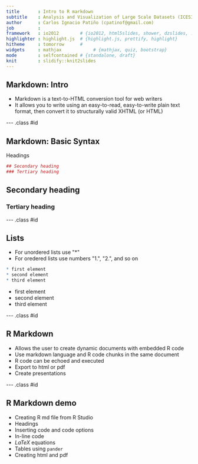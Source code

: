 ```yaml
---
title       : Intro to R markdown
subtitle    : Analysis and Visualization of Large Scale Datasets (ICESI)
author      : Carlos Ignacio Patiño (cpatinof@gmail.com)
job         : 
framework   : io2012        # {io2012, html5slides, shower, dzslides, ...}
highlighter : highlight.js  # {highlight.js, prettify, highlight}
hitheme     : tomorrow      # 
widgets     : mathjax            # {mathjax, quiz, bootstrap}
mode        : selfcontained # {standalone, draft}
knit        : slidify::knit2slides
---
```


## Markdown: Intro

- Markdown is a text-to-HTML conversion tool for web writers
- It allows you to write using an easy-to-read, easy-to-write plain text format, then convert it to structurally valid XHTML (or HTML)

--- .class #id 

## Markdown: Basic Syntax

Headings


```r
## Secondary heading
### Tertiary heading
```

## Secondary heading
### Tertiary heading

--- .class #id

## Lists

- For unordered lists use "*"
- For oredered lists use numbers "1.", "2.", and so on


```r
* first element
* second element
* third element
```

* first element
* second element
* third element

--- .class #id

## R Markdown

* Allows the user to create dynamic documents with embedded R code
* Use markdown language and R code chunks in the same document
* R code can be echoed and executed
* Export to html or pdf
* Create presentations

--- .class #id

## R Markdown demo

* Creating R md file from R Studio
* Headings
* Inserting code and code options
* In-line code
* $LaTeX$ equations
* Tables using `pander`
* Creating html and pdf
